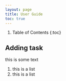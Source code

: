 ```yaml
---
layout: page
title: User Guide
toc: true
---
```


1. Table of Contents
{:toc}

## **Adding task**

this is some text

1. this is a list
2. this is a list
